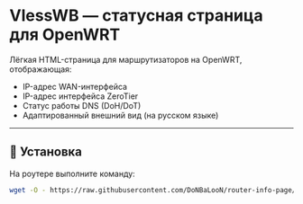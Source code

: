 # VlessWB — статусная страница для OpenWRT

Лёгкая HTML-страница для маршрутизаторов на OpenWRT, отображающая:

- IP-адрес WAN-интерфейса
- IP-адрес интерфейса ZeroTier
- Статус работы DNS (DoH/DoT)
- Адаптированный внешний вид (на русском языке)

---

## 🚀 Установка

На роутере выполните команду:

```sh
wget -O - https://raw.githubusercontent.com/DoNBaLooN/router-info-page/main/install.sh | sh

